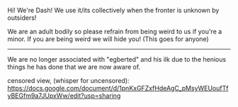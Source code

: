 Hi! We're Dash! We use it/its collectively when the fronter is unknown by outsiders!

We are an adult bodily so please refrain from being weird to us if you're a minor. If you are being weird we will hide you! (This goes for anyone)

----------------------

We are no longer associated with "egberted" and his ilk due to the henious things he has done that we are now aware of.

censored view, (whisper for uncensored): https://docs.google.com/document/d/1pnKxGFZxfHdeAgC_pMsyWEUoufTfyBEGfm9a7JUpxWw/edit?usp=sharing
